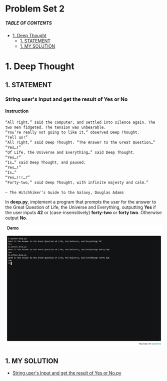 # Problem Set 2

##### TABLE OF CONTENTS
- [1. Deep Thought](#1-deep-thought)
  * [1. STATEMENT](#1-statement)
  * [1. MY SOLUTION](#1-my-solution)


# 1. Deep Thought
## 1. STATEMENT
### String user's Input and get the result of Yes or No
#### Instruction
    “All right,” said the computer, and settled into silence again. The two men fidgeted. The tension was unbearable.
    “You’re really not going to like it,” observed Deep Thought.
    “Tell us!”
    “All right,” said Deep Thought. “The Answer to the Great Question…”
    “Yes…!”
    “Of Life, the Universe and Everything…” said Deep Thought.
    “Yes…!”
    “Is…” said Deep Thought, and paused.
    “Yes…!”
    “Is…”
    “Yes…!!!…?”
    “Forty-two,” said Deep Thought, with infinite majesty and calm.”
    
    — The Hitchhiker’s Guide to the Galaxy, Douglas Adams

In **deep.py**, implement a program that prompts the user for the answer to the Great Question of Life, the Universe and Everything, outputting **Yes** if the user inputs **42** or (case-insensitively) **forty-two** or **forty two**. Otherwise output **No**.

![Alt text](<Problem Set 1/Images/deep-thought.png>)

## 1. MY SOLUTION
- [String user's Input and get the result of Yes or No.py](https://github.com/p3uj/edX-Harvard-University-CS50-s-Introduction-to-Programming-with-Python/blob/b44a34123cc911d156f54ef464dd121ca6e8e503/Problem%20Set%201/deep.py)
